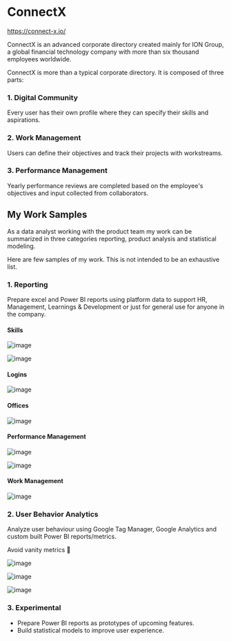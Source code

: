 # ConnectX

https://connect-x.io/

ConnectX is an advanced corporate directory created mainly for ION Group, a global financial technology company with more than six thousand employees worldwide.

ConnectX is more than a typical corporate directory. It is composed of three parts: 

### 1. Digital Community
  Every user has their own profile where they can specify their skills and aspirations.
### 2. Work Management
  Users can define their objectives and track their projects with workstreams.
### 3. Performance Management
  Yearly performance reviews are completed based on the employee's objectives and input collected from collaborators.
 
## My Work Samples
As a data analyst working with the product team my work can be summarized in three categories reporting, product analysis and statistical modeling.

Here are few samples of my work. This is not intended to be an exhaustive list.

### 1. Reporting
Prepare excel and Power BI reports using platform data to support HR, Management, Learnings & Development or just for general use for anyone in the company. 

#### Skills

![image](https://user-images.githubusercontent.com/40799419/144760453-003abad1-8a0e-4912-9f76-866372241c9e.png)

![image](https://user-images.githubusercontent.com/40799419/144760479-6d17229f-dd37-4a93-a76c-0e6d99b6105f.png)

#### Logins

![image](https://user-images.githubusercontent.com/40799419/144760823-7db1c069-6673-40a3-9067-baa1774d62a6.png)

#### Offices

![image](https://user-images.githubusercontent.com/40799419/144761187-fedba4fb-f1ad-4964-a2be-6cdb14b1dea5.png)

#### Performance Management

![image](https://user-images.githubusercontent.com/40799419/144761332-bccc66a8-70e6-4849-b1b4-180b04f8fca3.png)

![image](https://user-images.githubusercontent.com/40799419/144761400-d2f30c09-ada8-4763-8d14-da1257ef0c24.png)

#### Work Management

![image](https://user-images.githubusercontent.com/40799419/144760841-91befc9c-45a3-46f8-a0de-51d48b4c3a52.png)

### 2. User Behavior Analytics
Analyze user behaviour using Google Tag Manager, Google Analytics and custom built Power BI reports/metrics.

Avoid vanity metrics :no_entry_sign:
  
![image](https://user-images.githubusercontent.com/40799419/144760070-df17362b-0d10-448f-baf2-44b221ab874e.png)

![image](https://user-images.githubusercontent.com/40799419/144760264-2d3c58d3-809e-4e07-bd65-bc9efe276af5.png)

![image](https://user-images.githubusercontent.com/40799419/144760269-ae159e95-bee6-4ebf-9adf-7ea336c8ac61.png)


### 3. Experimental
- Prepare Power BI reports as prototypes of upcoming features. 
- Build statistical models to improve user experience.
    
 
  
 
  
 
